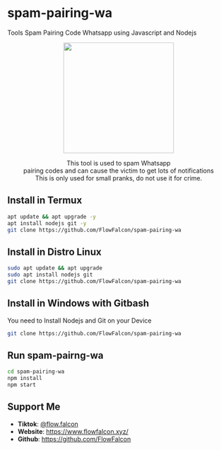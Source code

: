 # spam-pairing-wa
Tools Spam Pairing Code Whatsapp using Javascript and Nodejs
<div align="center">
  <p>
    <img src="https://telegra.ph/file/6cb95459d6ff3a7e64901.jpg" width="250">
  </p>
  <p>This tool is used to spam Whatsapp<br>
    pairing codes and can cause the victim to get lots of notifications<br>
    This is only used for small pranks, do not use it for crime.  </p>
</div>

## Install in Termux
```bash
apt update && apt upgrade -y
apt install nodejs git -y
git clone https://github.com/FlowFalcon/spam-pairing-wa
```

## Install in Distro Linux
```bash
sudo apt update && apt upgrade
sudo apt install nodejs git
git clone https://github.com/FlowFalcon/spam-pairing-wa
```

## Install in Windows with Gitbash
You need to Install Nodejs and Git on your Device
```bash
git clone https://github.com/FlowFalcon/spam-pairing-wa
```

## Run spam-pairng-wa
```bash
cd spam-pairing-wa
npm install
npm start
```

## Support Me
<ul>
  <li><strong>Tiktok</strong>: <a href="https://www.tiktok.com/@flow.falcon">@flow.falcon</a></li>
  <li><strong>Website</strong>: <a href="https://www.flowfalcon.xyz/">https://www.flowfalcon.xyz/</a></li>
  <li><strong>Github</strong>: <a href="https://github.com/FlowFalcon">https://github.com/FlowFalcon</a></li>
</ul>

